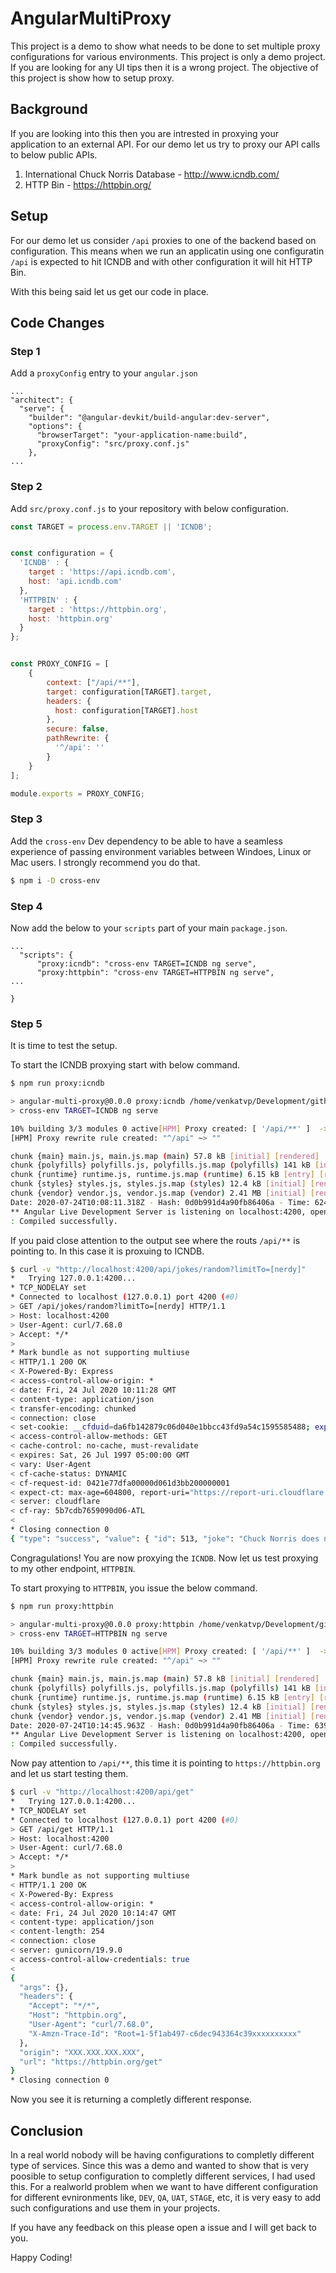 # AngularMultiProxy

This project is a demo to show what needs to be done to set multiple proxy configurations for various environments. This project is only a demo project. If you are looking for any UI tips then it is a wrong project. The objective of this project is show how to setup proxy.

## Background

If you are looking into this then you are intrested in proxying your application to an external API. For our demo let us try
to proxy our API calls to below public APIs.

1) International Chuck Norris Database - http://www.icndb.com/
2) HTTP Bin - https://httpbin.org/

## Setup

For our demo let us consider `/api` proxies to one of the backend based on configuration. This means when we run an applicatin using one configuratin `/api` is expected to hit ICNDB and with other configuration it will hit HTTP Bin.

With this being said let us get our code in place.

## Code Changes

### Step 1

Add a `proxyConfig` entry to your `angular.json`

```
...
"architect": {
  "serve": {
    "builder": "@angular-devkit/build-angular:dev-server",
    "options": {
      "browserTarget": "your-application-name:build",
      "proxyConfig": "src/proxy.conf.js"
    },
...

```

### Step 2

Add `src/proxy.conf.js` to your repository with below configuration.

```js
const TARGET = process.env.TARGET || 'ICNDB';


const configuration = {
  'ICNDB' : {
    target : 'https://api.icndb.com',
    host: 'api.icndb.com'
  },
  'HTTPBIN' : {
    target : 'https://httpbin.org',
    host: 'httpbin.org'
  }
};


const PROXY_CONFIG = [
    {
        context: ["/api/**"],
        target: configuration[TARGET].target,
        headers: {
          host: configuration[TARGET].host
        },
        secure: false,
        pathRewrite: {
          '^/api': ''
        }
    }
];

module.exports = PROXY_CONFIG;

```

### Step 3

Add the `cross-env` Dev dependency to be able to have a seamless experience of passing environment variables between Windoes, Linux or Mac users. I strongly recommend you do that.

```bash
$ npm i -D cross-env
```

### Step 4

Now add the below to your `scripts` part of your main `package.json`.

```
...
  "scripts": {
      "proxy:icndb": "cross-env TARGET=ICNDB ng serve",
      "proxy:httpbin": "cross-env TARGET=HTTPBIN ng serve",
...

}
```

### Step 5

It is time to test the setup.

To start the ICNDB proxying start with below command.

```bash
$ npm run proxy:icndb  

> angular-multi-proxy@0.0.0 proxy:icndb /home/venkatvp/Development/github/reflexdemon/angular-multi-proxy
> cross-env TARGET=ICNDB ng serve

10% building 3/3 modules 0 active[HPM] Proxy created: [ '/api/**' ]  ->  https://api.icndb.com
[HPM] Proxy rewrite rule created: "^/api" ~> ""

chunk {main} main.js, main.js.map (main) 57.8 kB [initial] [rendered]
chunk {polyfills} polyfills.js, polyfills.js.map (polyfills) 141 kB [initial] [rendered]
chunk {runtime} runtime.js, runtime.js.map (runtime) 6.15 kB [entry] [rendered]
chunk {styles} styles.js, styles.js.map (styles) 12.4 kB [initial] [rendered]
chunk {vendor} vendor.js, vendor.js.map (vendor) 2.41 MB [initial] [rendered]
Date: 2020-07-24T10:08:11.318Z - Hash: 0d0b991d4a90fb86406a - Time: 6242ms
** Angular Live Development Server is listening on localhost:4200, open your browser on http://localhost:4200/ **
: Compiled successfully.


```

If you paid close attention to the output see where the routs `/api/**` is pointing to. In this case it is proxuing to ICNDB.

```bash
$ curl -v "http://localhost:4200/api/jokes/random?limitTo=[nerdy]"
*   Trying 127.0.0.1:4200...
* TCP_NODELAY set
* Connected to localhost (127.0.0.1) port 4200 (#0)
> GET /api/jokes/random?limitTo=[nerdy] HTTP/1.1
> Host: localhost:4200
> User-Agent: curl/7.68.0
> Accept: */*
> 
* Mark bundle as not supporting multiuse
< HTTP/1.1 200 OK
< X-Powered-By: Express
< access-control-allow-origin: *
< date: Fri, 24 Jul 2020 10:11:28 GMT
< content-type: application/json
< transfer-encoding: chunked
< connection: close
< set-cookie: __cfduid=da6fb142879c06d040e1bbcc43fd9a54c1595585488; expires=Sun, 23-Aug-20 10:11:28 GMT; path=/; domain=.icndb.com; HttpOnly; SameSite=Lax
< access-control-allow-methods: GET
< cache-control: no-cache, must-revalidate
< expires: Sat, 26 Jul 1997 05:00:00 GMT
< vary: User-Agent
< cf-cache-status: DYNAMIC
< cf-request-id: 0421e77dfa00000d061d3bb200000001
< expect-ct: max-age=604800, report-uri="https://report-uri.cloudflare.com/cdn-cgi/beacon/expect-ct"
< server: cloudflare
< cf-ray: 5b7cdb7659090d06-ATL
< 
* Closing connection 0
{ "type": "success", "value": { "id": 513, "joke": "Chuck Norris does not code in cycles, he codes in strikes.", "categories": ["nerdy"] } }
```

Congragulations! You are now proxying the `ICNDB`. Now let us test proxying to my other endpoint, `HTTPBIN`.

To start proxying to `HTTPBIN`, you issue the below command.

```bash
$ npm run proxy:httpbin

> angular-multi-proxy@0.0.0 proxy:httpbin /home/venkatvp/Development/github/reflexdemon/angular-multi-proxy
> cross-env TARGET=HTTPBIN ng serve

10% building 3/3 modules 0 active[HPM] Proxy created: [ '/api/**' ]  ->  https://httpbin.org
[HPM] Proxy rewrite rule created: "^/api" ~> ""

chunk {main} main.js, main.js.map (main) 57.8 kB [initial] [rendered]
chunk {polyfills} polyfills.js, polyfills.js.map (polyfills) 141 kB [initial] [rendered]
chunk {runtime} runtime.js, runtime.js.map (runtime) 6.15 kB [entry] [rendered]
chunk {styles} styles.js, styles.js.map (styles) 12.4 kB [initial] [rendered]
chunk {vendor} vendor.js, vendor.js.map (vendor) 2.41 MB [initial] [rendered]
Date: 2020-07-24T10:14:45.963Z - Hash: 0d0b991d4a90fb86406a - Time: 6396ms
** Angular Live Development Server is listening on localhost:4200, open your browser on http://localhost:4200/ **
: Compiled successfully.

```

Now pay attention to `/api/**`, this time it is pointing to `https://httpbin.org` and let us start testing them.

```bash
$ curl -v "http://localhost:4200/api/get"
*   Trying 127.0.0.1:4200...
* TCP_NODELAY set
* Connected to localhost (127.0.0.1) port 4200 (#0)
> GET /api/get HTTP/1.1
> Host: localhost:4200
> User-Agent: curl/7.68.0
> Accept: */*
> 
* Mark bundle as not supporting multiuse
< HTTP/1.1 200 OK
< X-Powered-By: Express
< access-control-allow-origin: *
< date: Fri, 24 Jul 2020 10:14:47 GMT
< content-type: application/json
< content-length: 254
< connection: close
< server: gunicorn/19.9.0
< access-control-allow-credentials: true
< 
{
  "args": {}, 
  "headers": {
    "Accept": "*/*", 
    "Host": "httpbin.org", 
    "User-Agent": "curl/7.68.0", 
    "X-Amzn-Trace-Id": "Root=1-5f1ab497-c6dec943364c39xxxxxxxxxx"
  }, 
  "origin": "XXX.XXX.XXX.XXX", 
  "url": "https://httpbin.org/get"
}
* Closing connection 0

```

Now you see it is returning a completly different response.

## Conclusion

In a real world nobody will be having configurations to completly different type of services. Since this was a demo and wanted to show that is very poosible to setup configuration to completly different services, I had used this. For a realworld problem when we want to have different configuration for different evnironments like, `DEV`, `QA`, `UAT`, `STAGE`, etc, it is very easy to add such configurations and use them in your projects.

If you have any feedback on this please open a issue and I will get back to you.

Happy Coding!
